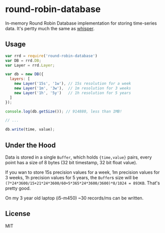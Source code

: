 # round-robin-database

In-memory Round Robin Database implementation for storing time-series data.
It's pertty much the same as [whisper](https://github.com/graphite-project/whisper).

## Usage

```js
var rrd = require('round-robin-database')
var DB = rrd.DB;
var Layer = rrd.Layer;

var db = new DB({
  layers: [
    new Layer('15s', '1w'), // 15s resolution for a week
    new Layer('1m', '3w'),  // 1m resolution for 3 weeks
    new Layer('1h', '5y')   // 1h resolution for 5 years
  ]
});

console.log(db.getSize()); // 914880, less than 1MB!

// ...

db.write(time, value);
```

## Under the Hood

Data is stored in a single `Buffer`, which holds `{time,value}` pairs,
every point has a size of 8 bytes (32 bit timestamp, 32 bit float value).

If you wan to store 15s precision values for a week, 1m precision values for 3 weeks,
1h precision values for 5 years, the `Buffer`s size will be
`(7*24*3600/15+21*24*3600/60+5*365*24*3600/3600)*8/1024 = 893KB`. That's pretty good.

On my 3 year old laptop (i5-m450) ~30 records/ms can be written.

## License

MIT
